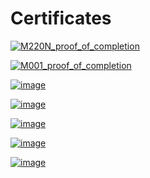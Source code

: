 # Certificates

[![M220N_proof_of_completion](https://user-images.githubusercontent.com/34960418/166102683-87dfde49-1c77-4aed-8015-331cbdc6d3f1.jpg)](https://university.mongodb.com/course_completion/f25699fd-f245-4060-9043-221aa96bef7a)

[![M001_proof_of_completion](https://user-images.githubusercontent.com/34960418/165289072-78449506-0d6c-4336-a071-9bfcd1460068.jpg)](https://university.mongodb.com/course_completion/8d24ef9f-be85-450d-b36d-ba358b6fbb57)

[![image](https://user-images.githubusercontent.com/34960418/165291473-a38e8cf8-310b-45d3-a776-8f59d22af90b.png)](https://softuni.bg/certificates/details/131676/5ab8217f)

[![image](https://user-images.githubusercontent.com/34960418/165291216-cc2ec5ec-1de1-4e2d-abe1-ee3f6608095b.png)](https://softuni.bg/certificates/details/122857/7061e5d6)

[![image](https://user-images.githubusercontent.com/34960418/165290930-f7aae5c1-b042-46a1-826d-5a8056ba81be.png)](https://softuni.bg/certificates/details/122802/f0a936a5)

[![image](https://user-images.githubusercontent.com/34960418/165290652-665d7a6a-d51b-4801-858d-0fe0a641a8e9.png)](https://softuni.bg/certificates/details/105616/beaf7494)

[![image](https://user-images.githubusercontent.com/34960418/165290035-c34391f4-13c9-4c09-a2a8-b27f4d8da64c.png)](https://www.credly.com/badges/8c4df249-b3ad-48c8-8640-ea6e12b8d560)


